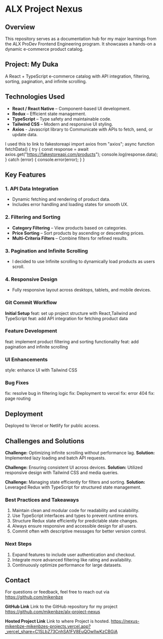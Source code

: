 # ALX Project Nexus

## Overview
This repository serves as a documentation hub for my major learnings from the ALX ProDev Frontend Engineering program. It showcases a hands-on a dynamic e-commerce product catalog.

## Project: My Duka
A React + TypeScript e-commerce catalog with API integration, filtering, sorting, pagination, and infinite scrolling.

## Technologies Used
- **React / React Native** – Component-based UI development.
- **Redux** – Efficient state management.
- **TypeScript** – Type safety and maintainable code.
- **Tailwind CSS** – Modern and responsive UI styling.
- **Axios** - Javascript library to Communicate with APIs to fetch, send, or update data.

I used this to link to fakestoreapi
import axios from "axios";
async function fetchData() {
  try {
    const response = await axios.get("https://fakestoreapi.com/products");
    console.log(response.data);
  } catch (error) {
    console.error(error);
  }
}

## Key Features
### 1. API Data Integration
- Dynamic fetching and rendering of product data.
- Includes error handling and loading states for smooth UX.

### 2. Filtering and Sorting
- **Category Filtering** – View products based on categories.
- **Price Sorting** – Sort products by ascending or descending prices.
- **Multi-Criteria Filters** – Combine filters for refined results.

### 3. Pagination and Infinite Scrolling
- I decided to use Infinite scrolling to dynamically load products as users scroll.

### 4. Responsive Design
- Fully responsive layout across desktops, tablets, and mobile devices.

### Git Commit Workflow
**Initial Setup**
feat: set up project structure with React,Tailwind and TypeScript
feat: add API integration for fetching product data

### Feature Development
feat: implement product filtering and sorting functionality
feat: add pagination and infinite scrolling

### UI Enhancements
style: enhance UI with Tailwind CSS

### Bug Fixes
fix: resolve bug in filtering logic
fix: Deployment to vercel
fix: error 404
fix: page routing

## Deployment
Deployed to Vercel or Netlify for public access.

## Challenges and Solutions
**Challenge:** Optimizing infinite scrolling without performance lag.
**Solution:** Implemented lazy loading and batch API requests.

**Challenge:** Ensuring consistent UI across devices.
**Solution:** Utilized responsive design with Tailwind CSS and media queries.

**Challenge:** Managing state efficiently for filters and sorting.
**Solution:** Leveraged Redux with TypeScript for structured state management.

### Best Practices and Takeaways
1. Maintain clean and modular code for readability and scalability.
2. Use TypeScript interfaces and types to prevent runtime errors.
3. Structure Redux state efficiently for predictable state changes.
4. Always ensure responsive and accessible design for all users.
5. Commit often with descriptive messages for better version control.

### Next Steps
1. Expand features to include user authentication and checkout.
2. Integrate more advanced filtering like rating and availability.
3. Continuously optimize performance for large datasets.

## Contact
For questions or feedback, feel free to reach out via https://github.com/mikenbze

**GitHub Link**
Link to the GitHub repository for my project
https://github.com/mikenbze/alx-project-nexus


**Hosted Project Link**
Link to where Project is hosted.
https://nexus-mikenbze-mikenbzes-projects.vercel.app?_vercel_share=C1SLbZ73CnhSA1FV8EuQOwIlwKzCBGiA
